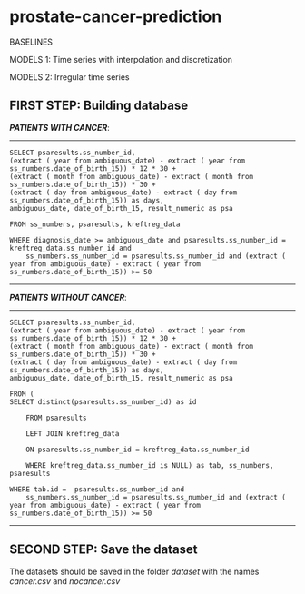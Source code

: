 # prostate-cancer-prediction
BASELINES

MODELS 1: Time series with interpolation and discretization

MODELS 2: Irregular time series

## FIRST STEP: Building database


***PATIENTS WITH CANCER***:
***
    SELECT psaresults.ss_number_id,
    (extract ( year from ambiguous_date) - extract ( year from ss_numbers.date_of_birth_15)) * 12 * 30 +
    (extract ( month from ambiguous_date) - extract ( month from ss_numbers.date_of_birth_15)) * 30 +
    (extract ( day from ambiguous_date) - extract ( day from ss_numbers.date_of_birth_15)) as days,
    ambiguous_date, date_of_birth_15, result_numeric as psa
    
    FROM ss_numbers, psaresults, kreftreg_data
    
    WHERE diagnosis_date >= ambiguous_date and psaresults.ss_number_id = kreftreg_data.ss_number_id and
        ss_numbers.ss_number_id = psaresults.ss_number_id and (extract ( year from ambiguous_date) - extract ( year from ss_numbers.date_of_birth_15)) >= 50
***



***PATIENTS WITHOUT CANCER***:
***
    SELECT psaresults.ss_number_id, 
    (extract ( year from ambiguous_date) - extract ( year from ss_numbers.date_of_birth_15)) * 12 * 30 +
    (extract ( month from ambiguous_date) - extract ( month from ss_numbers.date_of_birth_15)) * 30 +
    (extract ( day from ambiguous_date) - extract ( day from ss_numbers.date_of_birth_15)) as days,
    ambiguous_date, date_of_birth_15, result_numeric as psa
    
    FROM (
    SELECT distinct(psaresults.ss_number_id) as id

        FROM psaresults
        
        LEFT JOIN kreftreg_data
        
        ON psaresults.ss_number_id = kreftreg_data.ss_number_id
        
        WHERE kreftreg_data.ss_number_id is NULL) as tab, ss_numbers, psaresults

    WHERE tab.id =  psaresults.ss_number_id and 
        ss_numbers.ss_number_id = psaresults.ss_number_id and (extract ( year from ambiguous_date) - extract ( year from ss_numbers.date_of_birth_15)) >= 50
***
## SECOND STEP: Save the dataset

The datasets should be saved in the folder *dataset* with the names *cancer.csv* and  *nocancer.csv*
